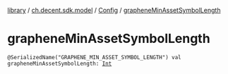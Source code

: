 [library](../../index.md) / [ch.decent.sdk.model](../index.md) / [Config](index.md) / [grapheneMinAssetSymbolLength](./graphene-min-asset-symbol-length.md)

# grapheneMinAssetSymbolLength

`@SerializedName("GRAPHENE_MIN_ASSET_SYMBOL_LENGTH") val grapheneMinAssetSymbolLength: `[`Int`](https://kotlinlang.org/api/latest/jvm/stdlib/kotlin/-int/index.html)
